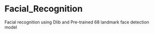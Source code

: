 # Facial_Recognition
Facial recognition using Dlib and Pre-trained 68 landmark face detection model
